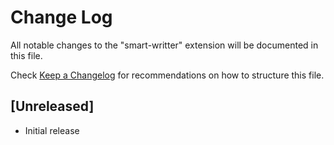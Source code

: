 # Change Log

All notable changes to the "smart-writter" extension will be documented in this file.

Check [Keep a Changelog](http://keepachangelog.com/) for recommendations on how to structure this file.

## [Unreleased]

- Initial release